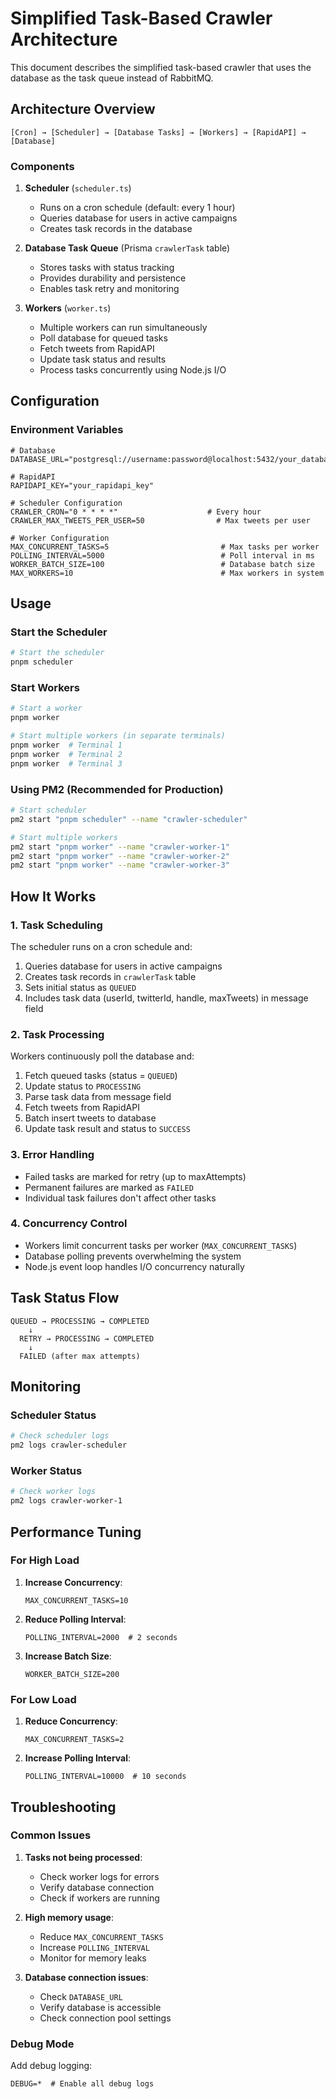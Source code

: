 # Simplified Task-Based Crawler Architecture

This document describes the simplified task-based crawler that uses the database as the task queue instead of RabbitMQ.

## Architecture Overview

```
[Cron] → [Scheduler] → [Database Tasks] → [Workers] → [RapidAPI] → [Database]
```

### Components

1. **Scheduler** (`scheduler.ts`)
   - Runs on a cron schedule (default: every 1 hour)
   - Queries database for users in active campaigns
   - Creates task records in the database

2. **Database Task Queue** (Prisma `crawlerTask` table)
   - Stores tasks with status tracking
   - Provides durability and persistence
   - Enables task retry and monitoring

3. **Workers** (`worker.ts`)
   - Multiple workers can run simultaneously
   - Poll database for queued tasks
   - Fetch tweets from RapidAPI
   - Update task status and results
   - Process tasks concurrently using Node.js I/O

## Configuration

### Environment Variables

```env
# Database
DATABASE_URL="postgresql://username:password@localhost:5432/your_database"

# RapidAPI
RAPIDAPI_KEY="your_rapidapi_key"

# Scheduler Configuration
CRAWLER_CRON="0 * * * *"                    # Every hour
CRAWLER_MAX_TWEETS_PER_USER=50                # Max tweets per user

# Worker Configuration
MAX_CONCURRENT_TASKS=5                         # Max tasks per worker
POLLING_INTERVAL=5000                          # Poll interval in ms
WORKER_BATCH_SIZE=100                          # Database batch size
MAX_WORKERS=10                                 # Max workers in system
```

## Usage

### Start the Scheduler

```bash
# Start the scheduler
pnpm scheduler
```

### Start Workers

```bash
# Start a worker
pnpm worker

# Start multiple workers (in separate terminals)
pnpm worker  # Terminal 1
pnpm worker  # Terminal 2
pnpm worker  # Terminal 3
```

### Using PM2 (Recommended for Production)

```bash
# Start scheduler
pm2 start "pnpm scheduler" --name "crawler-scheduler"

# Start multiple workers
pm2 start "pnpm worker" --name "crawler-worker-1"
pm2 start "pnpm worker" --name "crawler-worker-2"
pm2 start "pnpm worker" --name "crawler-worker-3"
```

## How It Works

### 1. Task Scheduling

The scheduler runs on a cron schedule and:

1. Queries database for users in active campaigns
2. Creates task records in `crawlerTask` table
3. Sets initial status as `QUEUED`
4. Includes task data (userId, twitterId, handle, maxTweets) in message field

### 2. Task Processing

Workers continuously poll the database and:

1. Fetch queued tasks (status = `QUEUED`)
2. Update status to `PROCESSING`
3. Parse task data from message field
4. Fetch tweets from RapidAPI
5. Batch insert tweets to database
6. Update task result and status to `SUCCESS`

### 3. Error Handling

- Failed tasks are marked for retry (up to maxAttempts)
- Permanent failures are marked as `FAILED`
- Individual task failures don't affect other tasks

### 4. Concurrency Control

- Workers limit concurrent tasks per worker (`MAX_CONCURRENT_TASKS`)
- Database polling prevents overwhelming the system
- Node.js event loop handles I/O concurrency naturally

## Task Status Flow

```
QUEUED → PROCESSING → COMPLETED
    ↓
  RETRY → PROCESSING → COMPLETED
    ↓
  FAILED (after max attempts)
```

## Monitoring

### Scheduler Status

```bash
# Check scheduler logs
pm2 logs crawler-scheduler
```

### Worker Status

```bash
# Check worker logs
pm2 logs crawler-worker-1
```

## Performance Tuning

### For High Load

1. **Increase Concurrency**:
   ```env
   MAX_CONCURRENT_TASKS=10
   ```

2. **Reduce Polling Interval**:
   ```env
   POLLING_INTERVAL=2000  # 2 seconds
   ```

3. **Increase Batch Size**:
   ```env
   WORKER_BATCH_SIZE=200
   ```

### For Low Load

1. **Reduce Concurrency**:
   ```env
   MAX_CONCURRENT_TASKS=2
   ```

2. **Increase Polling Interval**:
   ```env
   POLLING_INTERVAL=10000  # 10 seconds
   ```

## Troubleshooting

### Common Issues

1. **Tasks not being processed**:
   - Check worker logs for errors
   - Verify database connection
   - Check if workers are running

2. **High memory usage**:
   - Reduce `MAX_CONCURRENT_TASKS`
   - Increase `POLLING_INTERVAL`
   - Monitor for memory leaks

3. **Database connection issues**:
   - Check `DATABASE_URL`
   - Verify database is accessible
   - Check connection pool settings

### Debug Mode

Add debug logging:

```env
DEBUG=*  # Enable all debug logs
```